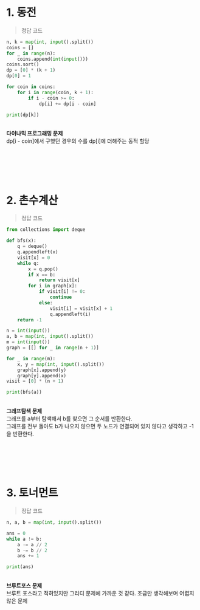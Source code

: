# 1. 동전
> 정답 코드
```python
n, k = map(int, input().split())
coins = []
for _ in range(n):
    coins.append(int(input()))
coins.sort()
dp = [0] * (k + 1)
dp[0] = 1

for coin in coins:
    for i in range(coin, k + 1):
        if i - coin >= 0:
            dp[i] += dp[i - coin]

print(dp[k])
```

<br>
<b>다이나믹 프로그래밍 문제</b>
<br> dp[i - coin]에서 구했던 경우의 수를 dp[i]에 더해주는 동적 할당
<br><br><br><br><br><br>

# 2. 촌수계산
> 정답 코드
```python
from collections import deque

def bfs(x):
    q = deque()
    q.appendleft(x)
    visit[x] = 0
    while q:
        x = q.pop()
        if x == b:
            return visit[x]
        for i in graph[x]:
            if visit[i] != 0:
                continue
            else:
                visit[i] = visit[x] + 1
                q.appendleft(i)
    return -1

n = int(input())
a, b = map(int, input().split())
m = int(input())
graph = [[] for _ in range(n + 1)]

for _ in range(m):
    x, y = map(int, input().split())
    graph[x].append(y)
    graph[y].append(x)
visit = [0] * (n + 1)

print(bfs(a))
```

<br>
<b>그래프탐색 문제</b>
<br> 그래프를 a부터 탐색해서 b를 찾으면 그 순서를 반환한다.
<br> 그래프를 전부 돌아도 b가 나오지 않으면 두 노드가 연결되어 있지 않다고 생각하고 -1을 반환한다.
<br><br><br><br><br><br>

# 3. 토너먼트
> 정답 코드
```python
n, a, b = map(int, input().split())

ans = 0
while a != b:
    a -= a // 2
    b -= b // 2
    ans += 1

print(ans)
```

<br>
<b>브루트포스 문제</b>
<br> 브루트 포스라고 적혀있지만 그리디 문제에 가까운 것 같다. 조금만 생각해보며 어렵지 않은 문제
<br><br><br><br><br><br>